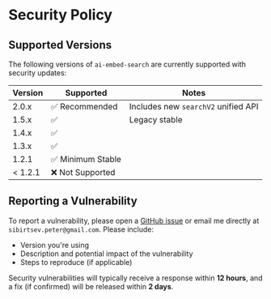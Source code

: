# Security Policy

## Supported Versions

The following versions of `ai-embed-search` are currently supported with security updates:

| Version | Supported        | Notes                                  |
|--------|------------------|----------------------------------------|
| 2.0.x  | ✅ Recommended   | Includes new `searchV2` unified API    |
| 1.5.x  | ✅               | Legacy stable                          |
| 1.4.x  | ✅               |                                        |
| 1.3.x  | ✅               |                                        |
| 1.2.1  | ✅ Minimum Stable|                                        |
| < 1.2.1 | ❌ Not Supported |                                        |

## Reporting a Vulnerability

To report a vulnerability, please open a [GitHub issue](https://github.com/sbrsv/ai-embed-search/issues) or email me directly at `sibirtsev.peter@gmail.com`. Please include:

- Version you're using
- Description and potential impact of the vulnerability
- Steps to reproduce (if applicable)

Security vulnerabilities will typically receive a response within **12 hours**, and a fix (if confirmed) will be released within **2 days**.
